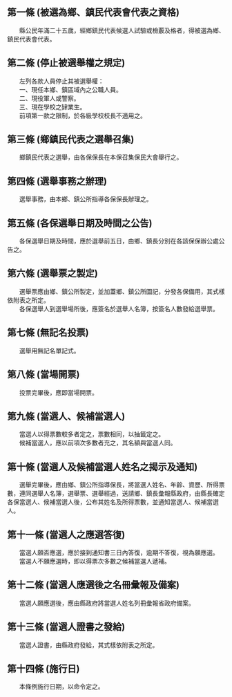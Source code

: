 第一條 (被選為鄉、鎮民代表會代表之資格)
---------------------------------------
　　縣公民年滿二十五歲，經鄉鎮民代表候選人試驗或檢覈及格者，得被選為鄉、鎮民代表會代表。  


第二條 (停止被選舉權之規定)
---------------------------
　　左列各款人員停止其被選舉權：  
　　一、現任本鄉、鎮區域內之公職人員。  
　　二、現役軍人或警察。  
　　三、現在學校之肄業生。  
　　前項第一款之限制，於各級學校校長不適用之。  


第三條 (鄉鎮民代表之選舉召集)
-----------------------------
　　鄉鎮民代表之選舉，由各保保長在本保召集保民大會舉行之。  


第四條 (選舉事務之辦理)
-----------------------
　　選舉事務，由本鄉、鎮公所指導各保保長辦理之。  


第五條 (各保選舉日期及時間之公告)
---------------------------------
　　各保選舉日期及時間，應於選舉前五日，由鄉、鎮長分別在各該保保辦公處公告之。  


第六條 (選舉票之製定)
---------------------
　　選舉票應由鄉、鎮公所製定，並加蓋鄉、鎮公所圖記，分發各保備用，其式樣依附表之所定。  
　　各保選舉人到選舉場所後，應簽名於選舉人名簿，按簽名人數發給選舉票。  


第七條 (無記名投票)
-------------------
　　選舉用無記名單記式。  


第八條 (當場開票)
-----------------
　　投票完畢後，應即當場開票。  


第九條 (當選人、候補當選人)
---------------------------
　　當選人以得票數較多者定之，票數相同，以抽籤定之。  
　　候補當選人，應以前項次多數者充之，其名額與當選人同。  


第十條 (當選人及候補當選人姓名之揭示及通知)
-------------------------------------------
　　選舉完畢後，應由鄉、鎮公所指導保長，將當選人姓名、年齡、資歷、所得票數，連同選舉人名簿，選舉票、選舉經過，送請鄉、鎮長彙報縣政府，由縣長確定各保當選人、候補當選人後，公布其姓名及所得票數，並通知當選人、候補當選人。  


第十一條 (當選人之應選答復)
---------------------------
　　當選人願否應選，應於接到通知書三日內答復，逾期不答復，視為願應選。  
　　當選人不願應選時，即以得票次多數之候補當選人遞補。  


第十二條 (當選人應選後之名冊彙報及備案)
---------------------------------------
　　當選人願應選後，應由縣政府將當選人姓名列冊彙報省政府備案。  


第十三條 (當選人證書之發給)
---------------------------
　　當選人證書，由縣政府發給，其式樣依附表之所定。  


第十四條 (施行日)
-----------------
　　本條例施行日期，以命令定之。